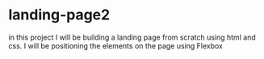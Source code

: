 # landing-page2

in this project I will be building a landing page from scratch using html and css. I will be positioning the elements on the page using Flexbox